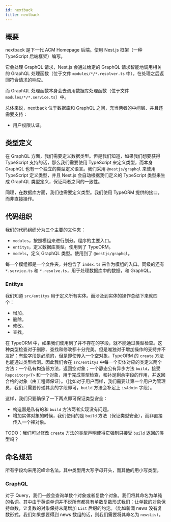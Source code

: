 ```yaml
---
id: nextback
title: nextback
---
```


## 概要

nextback 是下一代 ACM Homepage 后端。使用 Nest.js 框架（一种 TypeScript 后端框架）编写。

它会处理 GraphQL 请求，Nest.js 会通过给定的 GraphQL 请求智能地调用相关的 GraphQL 处理函数（位于文件 `modules/*/*.resolver.ts` 中），在处理之后返回符合请求的响应。

而 GraphQL 处理函数本身会去调用数据库处理函数（位于文件 `modules/*/*.service.ts`）中。

总体来说，nextback 位于数据库和 GraphQL 之间，充当两者的中间层、并且还需要支持：

- 用户权限认证。

## 类型定义

在 GraphQL 方面，我们需要定义数据类型。但是我们知道，如果我们想要获得 TypeScript 支持的话，那么我们需要使用 TypeScript 来定义类型，而本身 GraphQL 也有一个独立的类型定义语言。我们采用 `@nestjs/graphql` 来使用 TypeScript 定义类型，并且 Nest.js 会自动根据我们定义的 TypeScript 类型来生成 GraphQL 类型定义，保证两者之间的一致性。

同理，在数据库方面，我们也需要定义类型。我们使用 TypeORM 提供的接口，而非直接操作。

## 代码组织

我们的代码组织分为三个主要的文件夹：

- `modules`，按照模组来进行划分。程序的主要入口。
- `entitys`，定义数据库类型。使用到了 TypeORM。
- `models`，定义 GraphQL 类型。使用到了 `@nestjs/graphql`。

每一个模组都是一个文件夹，并包含了 `index.ts` 来作为模组的入口。同级的还有 `*.service.ts` 和 `*.resolve.ts`，用于处理数据库中的数据，和 GraphQL。

### Entitys

我们知道 `src/entitys` 用于定义所有实体。而涉及到实体的操作总结下来就四个：

- 增加。
- 删除。
- 修改。
- 查找。

在 TypeORM 中，如果我们使用到了并不存在的字段，就不能通过类型检查。这种类型检查对于删除、查找和修改都十分完美。但是唯独对于增加操作的支持并不友好：有些字段是必须的，但是即使传入一个空对象，TypeORM 的 `create` 方法也能通过类型检测。因此我们会在 `src/entitys` 中每一个实体对应的类定义两个方法：一个私有构造器方法，返回空对象；一个静态公有异步方法 `build`，接受 `Repository<T>` 和一个对象，用于完成类型检查，和补足剩余字段的作用，并返回合格的对象（由工程师保证）。（比如对于用户而样，我们需要让第一个用户为管理员，我们只需要传递其余的字段即可，`build` 方法会补足上 `isAdmin` 字段）。

这样，我们只要确保了一下两点即可保证类型安全：

- 构造器是私有的和 `build` 方法两者实现没有问题。
- 增加实体对象的时候，我们使用的是 `build` 方法（保证类型安全），而非直接传入一个裸对象。

TODO：我们可以修改 `create` 方法的类型声明使得它强制只接受 `build` 返回的类型吗？

## 命名规范

所有字段均采用驼峰命名法。其中类型用大写字母开头，而其他的用小写类型。

### GraphQL

对于 Query，我们一般会查询单数个对象或者复数个对象。我们将其命名为单纯的名词。其中由于英语单词并不说所有都具有单数复数形式我们：让单数的对象保持单数，让复数的对象保持末尾增加 `List` 后缀的约定。（比如新闻 news 没有复数形式，我们如果想要得到 news 数组的话，则我们需要将其命名为 `newsList`。